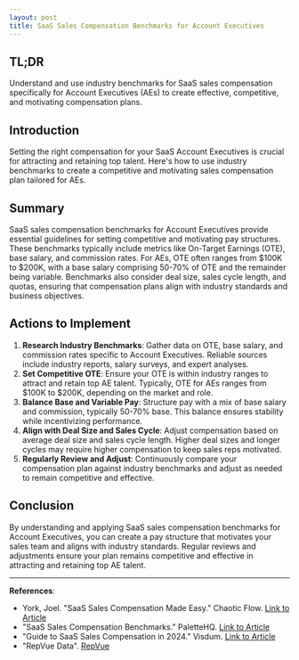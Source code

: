 ```yaml
---
layout: post
title: SaaS Sales Compensation Benchmarks for Account Executives
---
```


## TL;DR
Understand and use industry benchmarks for SaaS sales compensation specifically for Account Executives (AEs) to create effective, competitive, and motivating compensation plans.

## Introduction
Setting the right compensation for your SaaS Account Executives is crucial for attracting and retaining top talent. Here's how to use industry benchmarks to create a competitive and motivating sales compensation plan tailored for AEs.

## Summary
SaaS sales compensation benchmarks for Account Executives provide essential guidelines for setting competitive and motivating pay structures. These benchmarks typically include metrics like On-Target Earnings (OTE), base salary, and commission rates. For AEs, OTE often ranges from $100K to $200K, with a base salary comprising 50-70% of OTE and the remainder being variable. Benchmarks also consider deal size, sales cycle length, and quotas, ensuring that compensation plans align with industry standards and business objectives.

## Actions to Implement
1. **Research Industry Benchmarks**: Gather data on OTE, base salary, and commission rates specific to Account Executives. Reliable sources include industry reports, salary surveys, and expert analyses.
2. **Set Competitive OTE**: Ensure your OTE is within industry ranges to attract and retain top AE talent. Typically, OTE for AEs ranges from $100K to $200K, depending on the market and role.
3. **Balance Base and Variable Pay**: Structure pay with a mix of base salary and commission, typically 50-70% base. This balance ensures stability while incentivizing performance.
4. **Align with Deal Size and Sales Cycle**: Adjust compensation based on average deal size and sales cycle length. Higher deal sizes and longer cycles may require higher compensation to keep sales reps motivated.
5. **Regularly Review and Adjust**: Continuously compare your compensation plan against industry benchmarks and adjust as needed to remain competitive and effective.

## Conclusion
By understanding and applying SaaS sales compensation benchmarks for Account Executives, you can create a pay structure that motivates your sales team and aligns with industry standards. Regular reviews and adjustments ensure your plan remains competitive and effective in attracting and retaining top AE talent.

---

**References**:
- York, Joel. "SaaS Sales Compensation Made Easy." Chaotic Flow. [Link to Article](https://chaotic-flow.com/saas-sales-compensation-made-easy/)
- "SaaS Sales Compensation Benchmarks." PaletteHQ. [Link to Article](https://www.palettehq.com/blog/saas-sales-compensation-benchmarks)
- "Guide to SaaS Sales Compensation in 2024." Visdum. [Link to Article](https://www.visdum.com/blog/how-to-build-a-saas-sales-compensation-plan)
- "RepVue Data". [RepVue](https://www.repvue.com)
